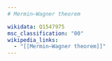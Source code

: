 ```yaml
---
# Mermin–Wagner theorem

wikidata: Q1547975
msc_classification: "00"
wikipedia_links:
  - "[[Mermin–Wagner theorem]]"
---
```

